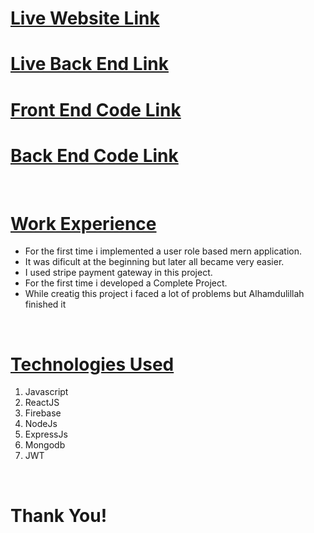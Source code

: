 <h1><a href="true-resell.web.app">Live Website Link</a></h1>
<h1><a href="https://true-resell.vercel.app/">Live Back End Link</a></h1>
<h1><a href="https://github.com/programming-hero-web-course-4/b612-used-products-resale-clients-side-MohammadFahad1">Front End Code Link</a></h1>
<h1><a href="https://github.com/programming-hero-web-course-4/b612-used-products-resale-server-side-MohammadFahad1">Back End Code Link</a></h1>
<br>
<h1><u>Work Experience</u></h1>
<ul>
    <li>For the first time i implemented a user role based mern application.</li>
    <li>It was dificult at the beginning but later all became very easier.</li>
    <li>I used stripe payment gateway in this project.</li>
    <li>For the first time i developed a Complete Project.</li>
    <li>While creatig this project i faced a lot of problems but Alhamdulillah finished it</li>
</ul>

<br>
<h1><u>Technologies Used</u></h1>
<ol>
    <li>Javascript</li>
    <li>ReactJS</li>
    <li>Firebase</li>
    <li>NodeJs</li>
    <li>ExpressJs</li>
    <li>Mongodb</li>
    <li>JWT</li>
</ol>

<br>
<h1>Thank You!</h1>